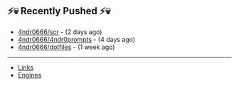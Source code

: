 ## ⚡💀 Recently Pushed ⚡💀


- [4ndr0666/scr](https://github.com/4ndr0666/scr) - (2 days ago)
- [4ndr0666/4ndr0prompts](https://github.com/4ndr0666/4ndr0prompts) - (4 days ago)
- [4ndr0666/dotfiles](https://github.com/4ndr0666/dotfiles) - (1 week ago)

---
- [Links](https://github.com/4ndr0666/Links/blob/main/README.md)        
- [Engines](https://github.com/hoothin/SearchJumper/discussions/73)    


